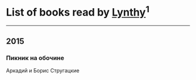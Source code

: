 # List of books read by [Lynthy](https://plus.google.com/105478879380432387317)<sup>1</sup>
---

## 2015

### Пикник на обочине
Аркадий и Борис Стругацкие



